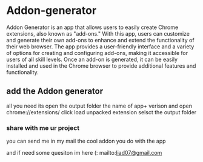 # Addon-generator
Addon Generator is an app that allows users to easily create Chrome extensions, also known as "add-ons." With this app, users can customize and generate their own add-ons to enhance and extend the functionality of their web browser. The app provides a user-friendly interface and a variety of options for creating and configuring add-ons, making it accessible for users of all skill levels. Once an add-on is generated, it can be easily installed and used in the Chrome browser to provide additional features and functionality.
## add the Addon generator
all you need its open the output folder the name of app+ verison and open chrome://extensions/ click load unpacked extension selsct the output folder
### share with me ur project
you can send me in my mail the cool addon you do with the app 

and if need some quesiton im here (: 
mailto:liad07@gmail.com 
